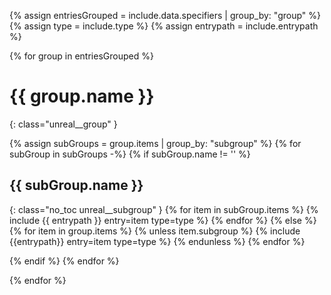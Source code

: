 {% assign entriesGrouped = include.data.specifiers | group_by: "group" %}
{% assign type = include.type %}
{% assign entrypath = include.entrypath %}

<div class="unreal__outer" markdown="1">

{% for group in entriesGrouped %}
# {{ group.name }}
{: class="unreal__group" }

{% assign subGroups = group.items | group_by: "subgroup" %}
{% for subGroup in subGroups -%}
{% if subGroup.name != '' %}
## {{ subGroup.name }}
{: class="no_toc unreal__subgroup" }
{% for item in subGroup.items %}
{% include {{ entrypath }} entry=item type=type %}
{% endfor %}
{% else %}
{% for item in group.items %}
{% unless item.subgroup %}
{% include {{entrypath}} entry=item type=type %}
{% endunless %}
{% endfor %}

{% endif %}
{% endfor %}

{% endfor %}

</div>

